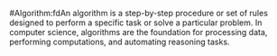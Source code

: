 #Algorithm:fdAn algorithm is a step-by-step procedure or set of rules designed to perform a specific task or solve a particular problem. In computer science, algorithms are the foundation for processing data, performing computations, and automating reasoning tasks.